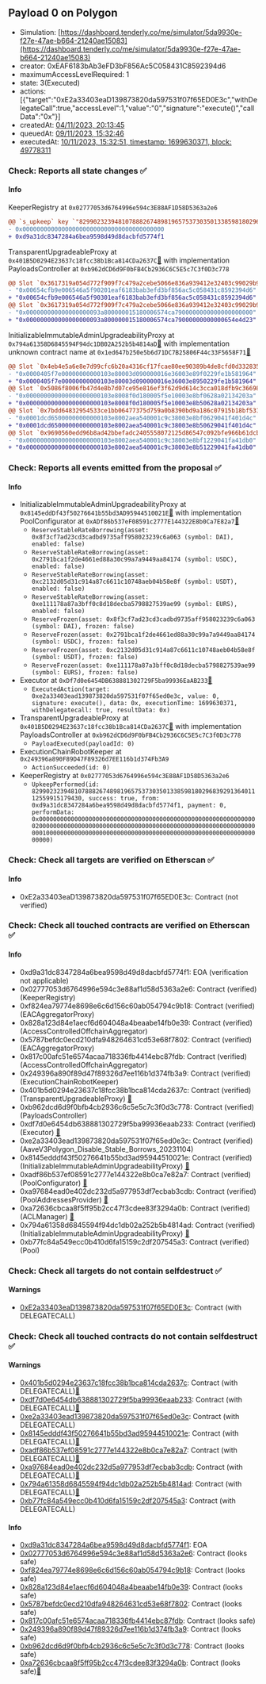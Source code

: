 ## Payload 0 on Polygon

- Simulation: [https://dashboard.tenderly.co/me/simulator/5da9930e-f27e-47ae-b664-21240ae15083](https://dashboard.tenderly.co/me/simulator/5da9930e-f27e-47ae-b664-21240ae15083)
- creator: 0xEAF6183bAb3eFD3bF856Ac5C058431C8592394d6
- maximumAccessLevelRequired: 1
- state: 3(Executed)
- actions: [{"target":"0xE2a33403eaD139873820da597531f07f65ED0E3c","withDelegateCall":true,"accessLevel":1,"value":"0","signature":"execute()","callData":"0x"}]
- createdAt: [04/11/2023, 20:13:45](https://polygonscan.com/tx/0x44f7a2557bbb37ab88855525a87ef88793c1ab892a892552c7fb5a653fab3640)
- queuedAt: [09/11/2023, 15:32:46](https://polygonscan.com/tx/0xe2e44259b8fbdf0450b4019ab93c6053b0e1b0db3ba53b315e335e16a90342bb)
- executedAt: [10/11/2023, 15:32:51, timestamp: 1699630371, block: 49778311](https://polygonscan.com/tx/0xae4c6f747609d72e536592b74e8b6663fb397e3555ed4fd2a2dfb7cc4fa70f1a)

### Check: Reports all state changes :white_check_mark:

#### Info


KeeperRegistry at `0x02777053d6764996e594c3E88AF1D58D5363a2e6`
```diff
@@ `s_upkeep` key `"82990232394810788826748981965753730350133859818029683929136401112559915179430".lastKeeper` @@
- 0x0000000000000000000000000000000000000000
+ 0xd9a31dc8347284a6bea9598d49d8dacbfd5774f1
```

TransparentUpgradeableProxy at `0x401B5D0294E23637c18fcc38b1Bca814CDa2637C`[:ghost:](https://github.com/bgd-labs/aave-address-book "GovernanceV3Polygon.PAYLOADS_CONTROLLER") with implementation PayloadsController at `0xb962dCD6d9F0bFB4Cb2936C6C5E5c7C3f0D3c778`
```diff
@@ Slot `0x3617319a054d772f909f7c479a2cebe5066e836a939412e32403c99029b92eff` @@
- "0x00654cfb9e006546a5f90201eaf6183bab3efd3bf856ac5c058431c8592394d6"
+ "0x00654cfb9e006546a5f90301eaf6183bab3efd3bf856ac5c058431c8592394d6"
@@ Slot `0x3617319a054d772f909f7c479a2cebe5066e836a939412e32403c99029b92f00` @@
- "0x000000000000000000093a800000015180006574ca7900000000000000000000"
+ "0x000000000000000000093a800000015180006574ca79000000000000654e4d23"
```

InitializableImmutableAdminUpgradeabilityProxy at `0x794a61358D6845594F94dc1DB02A252b5b4814aD`[:ghost:](https://github.com/bgd-labs/aave-address-book "AaveV3Polygon.POOL") with implementation unknown contract name at `0x1ed647b250e5b6d71DC7B25806F44c33F5658F71`[:ghost:](https://github.com/bgd-labs/aave-address-book "AaveV3Polygon.POOL_IMPL")
```diff
@@ Slot `0x4eb4e5a6e8e7d99cfc6b20a4316cf17fcae80ee90389b4de8cfd0d3328359b3f` @@
- "0x0000405f7e00000000000103e80003d090000016e36003e89f0229fe1b581964"
+ "0x0000405f7e00000000000103e80003d090000016e36003e8950229fe1b581964"
@@ Slot `0x5086f8006fb47d4e8b7d07ce95e816ef3f62d9d614c3cca018dfb9c36698b59e` @@
- "0x000000000000000000000103e8008f0d180005f5e10003e8bf0628a02134203a"
+ "0x000000000000000000000103e8008f0d180005f5e10003e8b50628a02134203a"
@@ Slot `0x7bdd64832954533ce1bb06477375d759a0b8390bd9a186c07915b18bf5315b0c` @@
- "0x0001dcd65000000000000103e8002aea540001c9c38003e8bf0629041f401d4c"
+ "0x0001dcd65000000000000103e8002aea540001c9c38003e8b50629041f401d4c"
@@ Slot `0x9690560edd96b8ad42bbefadc2405558072125d86547c092bfe966b61dcb42f5` @@
- "0x000000000000000000000103e8002aea540001c9c38003e8bf1229041fa41db0"
+ "0x000000000000000000000103e8002aea540001c9c38003e8b51229041fa41db0"
```


### Check: Reports all events emitted from the proposal :white_check_mark:

#### Info

- InitializableImmutableAdminUpgradeabilityProxy at `0x8145eddDf43f50276641b55bd3AD95944510021E`[:ghost:](https://github.com/bgd-labs/aave-address-book "AaveV3Polygon.POOL_CONFIGURATOR") with implementation PoolConfigurator at `0xADf86b537eF08591c2777E144322E8b0Ca7E82a7`[:ghost:](https://github.com/bgd-labs/aave-address-book "AaveV3Polygon.POOL_CONFIGURATOR_IMPL")
  - `ReserveStableRateBorrowing(asset: 0x8f3cf7ad23cd3cadbd9735aff958023239c6a063 (symbol: DAI), enabled: false)`
  - `ReserveStableRateBorrowing(asset: 0x2791bca1f2de4661ed88a30c99a7a9449aa84174 (symbol: USDC), enabled: false)`
  - `ReserveStableRateBorrowing(asset: 0xc2132d05d31c914a87c6611c10748aeb04b58e8f (symbol: USDT), enabled: false)`
  - `ReserveStableRateBorrowing(asset: 0xe111178a87a3bff0c8d18decba5798827539ae99 (symbol: EURS), enabled: false)`
  - `ReserveFrozen(asset: 0x8f3cf7ad23cd3cadbd9735aff958023239c6a063 (symbol: DAI), frozen: false)`
  - `ReserveFrozen(asset: 0x2791bca1f2de4661ed88a30c99a7a9449aa84174 (symbol: USDC), frozen: false)`
  - `ReserveFrozen(asset: 0xc2132d05d31c914a87c6611c10748aeb04b58e8f (symbol: USDT), frozen: false)`
  - `ReserveFrozen(asset: 0xe111178a87a3bff0c8d18decba5798827539ae99 (symbol: EURS), frozen: false)`
- Executor at `0xDf7d0e6454DB638881302729F5ba99936EaAB233`[:ghost:](https://github.com/bgd-labs/aave-address-book "AaveV2Polygon.POOL_ADMIN, AaveV3Polygon.ACL_ADMIN, GovernanceV3Polygon.EXECUTOR_LVL_1")
  - `ExecutedAction(target: 0xe2a33403ead139873820da597531f07f65ed0e3c, value: 0, signature: execute(), data: 0x, executionTime: 1699630371, withDelegatecall: true, resultData: 0x)`
- TransparentUpgradeableProxy at `0x401B5D0294E23637c18fcc38b1Bca814CDa2637C`[:ghost:](https://github.com/bgd-labs/aave-address-book "GovernanceV3Polygon.PAYLOADS_CONTROLLER") with implementation PayloadsController at `0xb962dCD6d9F0bFB4Cb2936C6C5E5c7C3f0D3c778`
  - `PayloadExecuted(payloadId: 0)`
- ExecutionChainRobotKeeper at `0x249396a890F89D47F89326d7EE116b1d374Fb3A9`
  - `ActionSucceeded(id: 0)`
- KeeperRegistry at `0x02777053d6764996e594c3E88AF1D58D5363a2e6`
  - `UpkeepPerformed(id: 82990232394810788826748981965753730350133859818029683929136401112559915179430, success: true, from: 0xd9a31dc8347284a6bea9598d49d8dacbfd5774f1, payment: 0, performData: 0x000000000000000000000000000000000000000000000000000000000000002000000000000000000000000000000000000000000000000000000000000000010000000000000000000000000000000000000000000000000000000000000000)`

### Check: Check all targets are verified on Etherscan :white_check_mark:

#### Info

- 0xE2a33403eaD139873820da597531f07f65ED0E3c: Contract (not verified) 

### Check: Check all touched contracts are verified on Etherscan :white_check_mark:

#### Info

- 0xd9a31dc8347284a6bea9598d49d8dacbfd5774f1: EOA (verification not applicable)
- 0x02777053d6764996e594c3e88af1d58d5363a2e6: Contract (verified) (KeeperRegistry) 
- 0xf824ea79774e8698e6c6d156c60ab054794c9b18: Contract (verified) (EACAggregatorProxy) 
- 0x828a123d84e1aecf6d604048a4beaabe14fb0e39: Contract (verified) (AccessControlledOffchainAggregator) 
- 0x5787befdc0ecd210dfa948264631cd53e68f7802: Contract (verified) (EACAggregatorProxy) 
- 0x817c00afc51e6574acaa718336fb4414ebc87fdb: Contract (verified) (AccessControlledOffchainAggregator) 
- 0x249396a890f89d47f89326d7ee116b1d374fb3a9: Contract (verified) (ExecutionChainRobotKeeper) 
- 0x401b5d0294e23637c18fcc38b1bca814cda2637c: Contract (verified) (TransparentUpgradeableProxy) [:ghost:](https://github.com/bgd-labs/aave-address-book "GovernanceV3Polygon.PAYLOADS_CONTROLLER")
- 0xb962dcd6d9f0bfb4cb2936c6c5e5c7c3f0d3c778: Contract (verified) (PayloadsController) 
- 0xdf7d0e6454db638881302729f5ba99936eaab233: Contract (verified) (Executor) [:ghost:](https://github.com/bgd-labs/aave-address-book "AaveV2Polygon.POOL_ADMIN, AaveV3Polygon.ACL_ADMIN, GovernanceV3Polygon.EXECUTOR_LVL_1")
- 0xe2a33403ead139873820da597531f07f65ed0e3c: Contract (verified) (AaveV3Polygon_Disable_Stable_Borrows_20231104) 
- 0x8145edddf43f50276641b55bd3ad95944510021e: Contract (verified) (InitializableImmutableAdminUpgradeabilityProxy) [:ghost:](https://github.com/bgd-labs/aave-address-book "AaveV3Polygon.POOL_CONFIGURATOR")
- 0xadf86b537ef08591c2777e144322e8b0ca7e82a7: Contract (verified) (PoolConfigurator) [:ghost:](https://github.com/bgd-labs/aave-address-book "AaveV3Polygon.POOL_CONFIGURATOR_IMPL")
- 0xa97684ead0e402dc232d5a977953df7ecbab3cdb: Contract (verified) (PoolAddressesProvider) [:ghost:](https://github.com/bgd-labs/aave-address-book "AaveV3Polygon.POOL_ADDRESSES_PROVIDER")
- 0xa72636cbcaa8f5ff95b2cc47f3cdee83f3294a0b: Contract (verified) (ACLManager) [:ghost:](https://github.com/bgd-labs/aave-address-book "AaveV3Polygon.ACL_MANAGER")
- 0x794a61358d6845594f94dc1db02a252b5b4814ad: Contract (verified) (InitializableImmutableAdminUpgradeabilityProxy) [:ghost:](https://github.com/bgd-labs/aave-address-book "AaveV3Polygon.POOL")
- 0xb77fc84a549ecc0b410d6fa15159c2df207545a3: Contract (verified) (Pool) 

### Check: Check all targets do not contain selfdestruct :white_check_mark:

#### Warnings

- [0xE2a33403eaD139873820da597531f07f65ED0E3c](https://polygonscan.com/address/0xE2a33403eaD139873820da597531f07f65ED0E3c): Contract (with DELEGATECALL)

### Check: Check all touched contracts do not contain selfdestruct :white_check_mark:

#### Warnings

- [0x401b5d0294e23637c18fcc38b1bca814cda2637c](https://polygonscan.com/address/0x401b5d0294e23637c18fcc38b1bca814cda2637c): Contract (with DELEGATECALL)[:ghost:](https://github.com/bgd-labs/aave-address-book "GovernanceV3Polygon.PAYLOADS_CONTROLLER")
- [0xdf7d0e6454db638881302729f5ba99936eaab233](https://polygonscan.com/address/0xdf7d0e6454db638881302729f5ba99936eaab233): Contract (with DELEGATECALL)[:ghost:](https://github.com/bgd-labs/aave-address-book "AaveV2Polygon.POOL_ADMIN, AaveV3Polygon.ACL_ADMIN, GovernanceV3Polygon.EXECUTOR_LVL_1")
- [0xe2a33403ead139873820da597531f07f65ed0e3c](https://polygonscan.com/address/0xe2a33403ead139873820da597531f07f65ed0e3c): Contract (with DELEGATECALL)
- [0x8145edddf43f50276641b55bd3ad95944510021e](https://polygonscan.com/address/0x8145edddf43f50276641b55bd3ad95944510021e): Contract (with DELEGATECALL)[:ghost:](https://github.com/bgd-labs/aave-address-book "AaveV3Polygon.POOL_CONFIGURATOR")
- [0xadf86b537ef08591c2777e144322e8b0ca7e82a7](https://polygonscan.com/address/0xadf86b537ef08591c2777e144322e8b0ca7e82a7): Contract (with DELEGATECALL)[:ghost:](https://github.com/bgd-labs/aave-address-book "AaveV3Polygon.POOL_CONFIGURATOR_IMPL")
- [0xa97684ead0e402dc232d5a977953df7ecbab3cdb](https://polygonscan.com/address/0xa97684ead0e402dc232d5a977953df7ecbab3cdb): Contract (with DELEGATECALL)[:ghost:](https://github.com/bgd-labs/aave-address-book "AaveV3Polygon.POOL_ADDRESSES_PROVIDER")
- [0x794a61358d6845594f94dc1db02a252b5b4814ad](https://polygonscan.com/address/0x794a61358d6845594f94dc1db02a252b5b4814ad): Contract (with DELEGATECALL)[:ghost:](https://github.com/bgd-labs/aave-address-book "AaveV3Polygon.POOL")
- [0xb77fc84a549ecc0b410d6fa15159c2df207545a3](https://polygonscan.com/address/0xb77fc84a549ecc0b410d6fa15159c2df207545a3): Contract (with DELEGATECALL)

#### Info

- [0xd9a31dc8347284a6bea9598d49d8dacbfd5774f1](https://polygonscan.com/address/0xd9a31dc8347284a6bea9598d49d8dacbfd5774f1): EOA
- [0x02777053d6764996e594c3e88af1d58d5363a2e6](https://polygonscan.com/address/0x02777053d6764996e594c3e88af1d58d5363a2e6): Contract (looks safe)
- [0xf824ea79774e8698e6c6d156c60ab054794c9b18](https://polygonscan.com/address/0xf824ea79774e8698e6c6d156c60ab054794c9b18): Contract (looks safe)
- [0x828a123d84e1aecf6d604048a4beaabe14fb0e39](https://polygonscan.com/address/0x828a123d84e1aecf6d604048a4beaabe14fb0e39): Contract (looks safe)
- [0x5787befdc0ecd210dfa948264631cd53e68f7802](https://polygonscan.com/address/0x5787befdc0ecd210dfa948264631cd53e68f7802): Contract (looks safe)
- [0x817c00afc51e6574acaa718336fb4414ebc87fdb](https://polygonscan.com/address/0x817c00afc51e6574acaa718336fb4414ebc87fdb): Contract (looks safe)
- [0x249396a890f89d47f89326d7ee116b1d374fb3a9](https://polygonscan.com/address/0x249396a890f89d47f89326d7ee116b1d374fb3a9): Contract (looks safe)
- [0xb962dcd6d9f0bfb4cb2936c6c5e5c7c3f0d3c778](https://polygonscan.com/address/0xb962dcd6d9f0bfb4cb2936c6c5e5c7c3f0d3c778): Contract (looks safe)
- [0xa72636cbcaa8f5ff95b2cc47f3cdee83f3294a0b](https://polygonscan.com/address/0xa72636cbcaa8f5ff95b2cc47f3cdee83f3294a0b): Contract (looks safe)[:ghost:](https://github.com/bgd-labs/aave-address-book "AaveV3Polygon.ACL_MANAGER")


